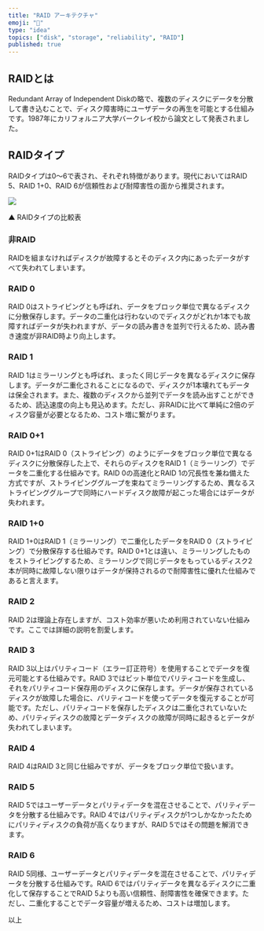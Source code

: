 ```yaml
---
title: "RAID アーキテクチャ"
emoji: "💾"
type: "idea"
topics: ["disk", "storage", "reliability", "RAID"]
published: true
---
```


## RAIDとは

Redundant Array of Independent Diskの略で、複数のディスクにデータを分散して書き込むことで、ディスク障害時にユーザデータの再生を可能とする仕組みです。1987年にカリフォルニア大学バークレイ校から論文として発表されました。

## RAIDタイプ

RAIDタイプは0～6で表され、それぞれ特徴があります。現代においてはRAID 5、RAID 1+0、RAID 6が信頼性および耐障害性の面から推奨されます。

![](https://storage.googleapis.com/zenn-user-upload/jreyqia37wtol5m4osg9ts1v4vd2)

▲ RAIDタイプの比較表

### 非RAID

RAIDを組まなければディスクが故障するとそのディスク内にあったデータがすべて失われてしまいます。

### RAID 0

RAID 0はストライピングとも呼ばれ、データをブロック単位で異なるディスクに分散保存します。データの二重化は行わないのでディスクがどれか1本でも故障すればデータが失われますが、データの読み書きを並列で行えるため、読み書き速度が非RAID時より向上します。

### RAID 1

RAID 1はミラーリングとも呼ばれ、まったく同じデータを異なるディスクに保存します。データが二重化されることになるので、ディスクが1本壊れてもデータは保全されます。また、複数のディスクから並列でデータを読み出すことができるため、読込速度の向上も見込めます。ただし、非RAIDに比べて単純に2倍のディスク容量が必要となるため、コスト増に繋がります。

### RAID 0+1

RAID 0+1はRAID 0（ストライピング）のようにデータをブロック単位で異なるディスクに分散保存した上で、それらのディスクをRAID 1（ミラーリング）でデータを二重化する仕組みです。RAID 0の高速化とRAID 1の冗長性を兼ね備えた方式ですが、ストライピンググループを束ねてミラーリングするため、異なるストライピンググループで同時にハードディスク故障が起こった場合にはデータが失われます。

### RAID 1+0

RAID 1+0はRAID 1（ミラーリング）で二重化したデータをRAID 0（ストライピング）で分散保存する仕組みです。RAID 0+1とは違い、ミラーリングしたものをストライピングするため、ミラーリングで同じデータをもっているディスク2本が同時に故障しない限りはデータが保持されるので耐障害性に優れた仕組みであると言えます。

### RAID 2

RAID 2は理論上存在しますが、コスト効率が悪いため利用されていない仕組みです。ここでは詳細の説明を割愛します。

### RAID 3

RAID 3以上はパリティコード（エラー訂正符号）を使用することでデータを復元可能とする仕組みです。RAID 3ではビット単位でパリティコードを生成し、それをパリティコード保存用のディスクに保存します。データが保存されているディスクが故障した場合に、パリティコードを使ってデータを復元することが可能です。ただし、パリティコードを保存したディスクは二重化されていないため、パリティディスクの故障とデータディスクの故障が同時に起きるとデータが失われてしまいます。

### RAID 4

RAID 4はRAID 3と同じ仕組みですが、データをブロック単位で扱います。

### RAID 5

RAID 5ではユーザーデータとパリティデータを混在させることで、パリティデータを分散する仕組みです。RAID 4ではパリティディスクが1つしかなかったためにパリティディスクの負荷が高くなりますが、RAID 5ではその問題を解消できます。

### RAID 6

RAID 5同様、ユーザーデータとパリティデータを混在させることで、パリティデータを分散する仕組みです。RAID 6ではパリティデータを異なるディスクに二重化して保存することでRAID 5よりも高い信頼性、耐障害性を確保できます。ただし、二重化することでデータ容量が増えるため、コストは増加します。

以上
